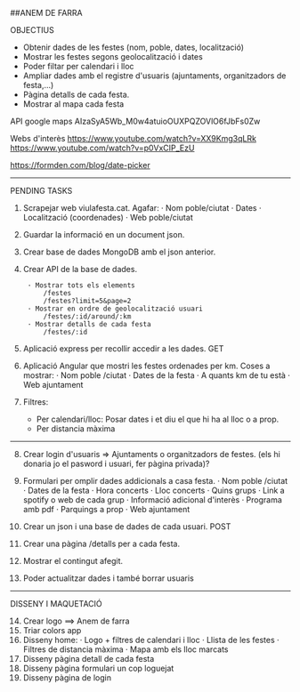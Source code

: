 ##ANEM DE FARRA


OBJECTIUS
- Obtenir dades de les festes (nom, poble, dates, localització)
- Mostrar les festes segons geolocalització i dates
- Poder filtar per calendari i lloc
- Ampliar dades amb el registre d'usuaris (ajuntaments, organitzadors de festa,...)
- Pàgina detalls de cada festa.
- Mostrar al mapa cada festa


API google maps 
AIzaSyA5Wb_M0w4atuioOUXPQZOVlO6fJbFs0Zw

Webs d'interès
https://www.youtube.com/watch?v=XX9Kmg3qLRk 
https://www.youtube.com/watch?v=p0VxCIP_EzU

https://formden.com/blog/date-picker

__________________

PENDING TASKS

1. Scrapejar web viulafesta.cat. Agafar:
       · Nom poble/ciutat
       · Dates
       · Localització (coordenades)
       · Web poble/ciutat

2. Guardar la informació en un document json.

3. Crear base de dades MongoDB amb el json anterior.

4. Crear API de la base de dades.

        · Mostrar tots els elements
            /festes
            /festes?limit=5&page=2
        · Mostrar en ordre de geolocalització usuari
            /festes/:id/around/:km
        · Mostrar detalls de cada festa
            /festes/:id

5. Aplicació express per recollir accedir a les dades. GET

6. Aplicació Angular que mostri les festes ordenades per km.
      Coses a mostrar:
         · Nom poble /ciutat
         · Dates de la festa
         · A quants km de tu està
         · Web ajuntament

7. Filtres:
     - Per calendari/lloc: Posar dates i et diu el que hi ha al lloc o a prop.
     - Per distancia màxima

_______


8. Crear login d'usuaris => Ajuntaments o organitzadors de festes. 
   (els hi donaria jo el pasword i usuari, fer pàgina privada)?

9. Formulari per omplir dades addicionals a casa festa.
         · Nom poble /ciutat
         · Dates de la festa
         · Hora concerts
         · Lloc concerts
         · Quins grups
         · Link a spotify o web de cada grup
         · Informació adicional d'interès
         · Programa amb pdf
         · Parquings a prop
         · Web ajuntament

10. Crear un json i una base de dades de cada usuari. POST

11. Crear una pàgina /detalls per a cada festa.

12. Mostrar el contingut afegit.

13. Poder actualitzar dades i també borrar usuaris


_________

DISSENY I MAQUETACIÓ

14. Crear logo ==> Anem de farra
15. Triar colors app
16. Disseny home:
        · Logo + filtres de calendari i lloc
        · Llista de les festes
        · Filtres de distancia màxima
        · Mapa amb els lloc marcats
17. Disseny pàgina detall de cada festa
18. Disseny pàgina formulari un cop loguejat
19. Disseny pàgina de login
